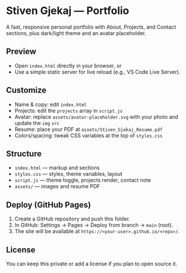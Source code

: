 # Stiven Gjekaj — Portfolio

A fast, responsive personal portfolio with About, Projects, and Contact sections, plus dark/light theme and an avatar placeholder.

## Preview
- Open `index.html` directly in your browser, or
- Use a simple static server for live reload (e.g., VS Code Live Server).

## Customize
- Name & copy: edit `index.html`
- Projects: edit the `projects` array in `script.js`
- Avatar: replace `assets/avatar-placeholder.svg` with your photo and update the `img` `src`
- Resume: place your PDF at `assets/Stiven_Gjekaj_Resume.pdf`
- Colors/spacing: tweak CSS variables at the top of `styles.css`

## Structure
- `index.html` — markup and sections
- `styles.css` — styles, theme variables, layout
- `script.js` — theme toggle, projects render, contact note
- `assets/` — images and resume PDF

## Deploy (GitHub Pages)
1. Create a GitHub repository and push this folder.
2. In GitHub: Settings → Pages → Deploy from branch → `main` (root).
3. The site will be available at `https://<your-user>.github.io/<repo>/`.

## License
You can keep this private or add a license if you plan to open source it.
